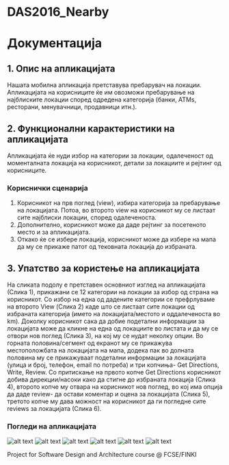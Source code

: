 # DAS2016_Nearby
# Документација
## 1. Oпис на апликацијата ##
   Нашата мобилна апликација претставува пребарувач на локации. Апликацијата на корисниците ќе им овозможи пребарување на најблиските локации според одредена категорија (банки, ATMs, ресторани, менувачници, продавници итн.).

## 2. Функционални карактеристики на апликацијата
   Апликацијата ќе нуди избор на категории за локации, одалеченост од моменталната локација на корисникот, детали за локациите и рејтинг од корисниците.

### Кориснички сценарија
1. Корисникот на прв поглед (view), избира категорија за пребарување на локацијата. Потоа, во второто view на корисникот му се листаат сите најблиски локации, според одалеченоста. 
2. Дополнително, корисникот може да даде рејтинг за посетеното место и за апликацијата.
3.	Откако ќе се избере локација, корисникот може да избере на мапа да му се прикаже патот од тековната локација до избраната.

## 3. Упатство за користење на апликацијата ##
На сликата подолу е претставен основниот изглед на апликацијата (Слика 1), прикажани се 12 категории на локации за избор од страна на корисникот. Со избор на една од дадените категории се префрлуваме на второто View (Слика 2) каде што се листаат сите локации од избраната категорија (името на локацијата/местото и оддалеченоста во km). Доколку корисникот сака да добие подетални информации за локацијата може да кликне на една од локациите во листата и да му се отвори нов поглед (Слика 3), на кој му се нудат неколку опции. Во горната половина/сегмент од екранот му се прикажува местоположбата на локацијата на мапа, додека пак во долната половина му се прикажуваат подетални информации за локацијата (улица и број, телефон, еmail по потреба) и три копчиња- Get Directions, Write, Review.
Со притискање на првото копче Get Directions корисникот добива дирекции/насоки како да стигне до избраната локација (Слика 4), второто копче му отвара на корисникот нов поглед, во кој има опција да даде review- да остави коментар и оцена за локацијата (Слика 5), третото копче му дава можност на корисникот да ги погледне сите reviews за локацијата (Слика 6). 

### Погледи на апликацијата

![alt text](Images/Image1.jpg "Слика 1. Основен изглед на апликацијата")  ![alt text](Images/Image2.jpg "Слика 2. Приказ на локации")
![alt text](Images/Image3.jpg "Слика 3. Детален приказ за избраната локација")  ![alt text](Images/Image4.jpg "Слика 4. Get Directions")
![alt text](Images/Image5.jpg "Слика 5. Write Review")  ![alt text](Images/Image6.jpg "Слика 6. Reviews")

Project for Software Design and Architecture course @ FCSE/FINKI
